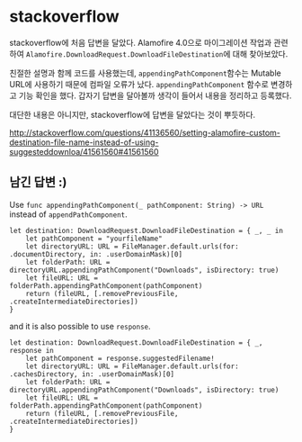 # stackoverflow

stackoverflow에 처음 답변을 달았다. Alamofire 4.0으로 마이그레이션 작업과 관련하여 `Alamofire.DownloadRequest.DownloadFileDestination`에 대해 찾아보았다. 

친절한 설명과 함께 코드를 사용했는데, `appendingPathComponent`함수는 Mutable URL에 사용하기 때문에 컴파일 오류가 났다.  `appendingPathComponent` 함수로 변경하고 기능 확인을 했다. 갑자기 답변을 달아볼까 생각이 들어서 내용을 정리하고 등록했다.

대단한 내용은 아니지만, stackoverflow에 답변을 달았다는 것이 뿌듯하다.

http://stackoverflow.com/questions/41136560/setting-alamofire-custom-destination-file-name-instead-of-using-suggesteddownloa/41561560#41561560

## 남긴 답변 :)

Use `func appendingPathComponent(_ pathComponent: String) -> URL` instead of `appendPathComponent`.

    let destination: DownloadRequest.DownloadFileDestination = { _, _ in
        let pathComponent = "yourfileName"
        let directoryURL: URL = FileManager.default.urls(for: .documentDirectory, in: .userDomainMask)[0]
        let folderPath: URL = directoryURL.appendingPathComponent("Downloads", isDirectory: true)
        let fileURL: URL = folderPath.appendingPathComponent(pathComponent)
        return (fileURL, [.removePreviousFile, .createIntermediateDirectories])
    }

and it is also possible to use `response`.

    let destination: DownloadRequest.DownloadFileDestination = { _, response in
        let pathComponent = response.suggestedFilename!
        let directoryURL: URL = FileManager.default.urls(for: .cachesDirectory, in: .userDomainMask)[0]
        let folderPath: URL = directoryURL.appendingPathComponent("Downloads", isDirectory: true)
        let fileURL: URL = folderPath.appendingPathComponent(pathComponent)
        return (fileURL, [.removePreviousFile, .createIntermediateDirectories])
    }
